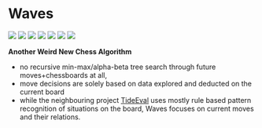 # Waves #
<p align="left">
  <a href="#"><img src="https://img.shields.io/badge/Java-ED8B00?style=flat&logo=java&logoColor=white"></img></a>
  <a href="https://opensource.org/license/gpl-3-0"><img src="https://img.shields.io/github/license/AP-Sensing/ostree-tui?color=black"></img></a>
  <a href="#"><img src="https://img.shields.io/github/stars/chrinspire/Waves"></img></a>
  <a href="#"><img src="https://img.shields.io/github/forks/chrinspire/Waves"></img></a>
  <a href="#"><img src="https://img.shields.io/github/repo-size/chrinspire/Waves"></img></a>
  <a href="https://github.com/chrinspire/Waves/graphs/contributors"><img src="https://img.shields.io/github/contributors/chrinspire/Waves?color=blue"></img></a>
  <a href="https://github.com/chrinspire/Waves/issues"><img src="https://img.shields.io/github/issues/chrinspire/Waves"></img></a>
</p>

**Another Weird New Chess Algorithm**  
- no recursive min-max/alpha-beta tree search through future moves+chessboards at all,  
- move decisions are solely based on data explored and deducted on the current board  
- while the neighbouring project [TideEval](https://github.com/chrinspire/TideEval) 
uses mostly rule based pattern recognition of situations on the board, Waves focuses on current moves and their relations.



